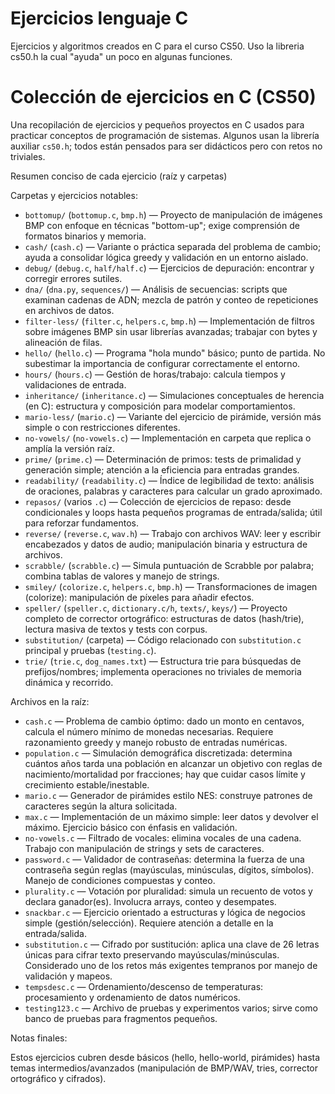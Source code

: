 # Ejercicios lenguaje C
 Ejercicios y algoritmos creados en C para el curso CS50.
 Uso la libreria cs50.h la cual "ayuda" un poco en algunas funciones.

# Colección de ejercicios en C (CS50)
Una recopilación de ejercicios y pequeños proyectos en C usados para practicar conceptos de programación de sistemas. Algunos usan la librería auxiliar `cs50.h`; todos están pensados para ser didácticos pero con retos no triviales.

Resumen conciso de cada ejercicio (raíz y carpetas)

Carpetas y ejercicios notables:

- `bottomup/` (`bottomup.c`, `bmp.h`) — Proyecto de manipulación de imágenes BMP con enfoque en técnicas "bottom-up"; exige comprensión de formatos binarios y memoria.
- `cash/` (`cash.c`) — Variante o práctica separada del problema de cambio; ayuda a consolidar lógica greedy y validación en un entorno aislado.
- `debug/` (`debug.c`, `half/half.c`) — Ejercicios de depuración: encontrar y corregir errores sutiles.
- `dna/` (`dna.py`, `sequences/`) — Análisis de secuencias: scripts que examinan cadenas de ADN; mezcla de patrón y conteo de repeticiones en archivos de datos.
- `filter-less/` (`filter.c`, `helpers.c`, `bmp.h`) — Implementación de filtros sobre imágenes BMP sin usar librerías avanzadas; trabajar con bytes y alineación de filas.
- `hello/` (`hello.c`) — Programa "hola mundo" básico; punto de partida. No subestimar la importancia de configurar correctamente el entorno.
- `hours/` (`hours.c`) — Gestión de horas/trabajo: calcula tiempos y validaciones de entrada.
- `inheritance/` (`inheritance.c`) — Simulaciones conceptuales de herencia (en C): estructura y composición para modelar comportamientos.
- `mario-less/` (`mario.c`) — Variante del ejercicio de pirámide, versión más simple o con restricciones diferentes.
- `no-vowels/` (`no-vowels.c`) — Implementación en carpeta que replica o amplía la versión raíz.
- `prime/` (`prime.c`) — Determinación de primos: tests de primalidad y generación simple; atención a la eficiencia para entradas grandes.
- `readability/` (`readability.c`) — Índice de legibilidad de texto: análisis de oraciones, palabras y caracteres para calcular un grado aproximado.
- `repasos/` (varios `.c`) — Colección de ejercicios de repaso: desde condicionales y loops hasta pequeños programas de entrada/salida; útil para reforzar fundamentos.
- `reverse/` (`reverse.c`, `wav.h`) — Trabajo con archivos WAV: leer y escribir encabezados y datos de audio; manipulación binaria y estructura de archivos.
- `scrabble/` (`scrabble.c`) — Simula puntuación de Scrabble por palabra; combina tablas de valores y manejo de strings.
- `smiley/` (`colorize.c`, `helpers.c`, `bmp.h`) — Transformaciones de imagen (colorize): manipulación de píxeles para añadir efectos.
- `speller/` (`speller.c`, `dictionary.c/h`, `texts/`, `keys/`) — Proyecto completo de corrector ortográfico: estructuras de datos (hash/trie), lectura masiva de textos y tests con corpus.
- `substitution/` (carpeta) — Código relacionado con `substitution.c` principal y pruebas (`testing.c`).
- `trie/` (`trie.c`, `dog_names.txt`) — Estructura trie para búsquedas de prefijos/nombres; implementa operaciones no triviales de memoria dinámica y recorrido.

Archivos en la raíz:

- `cash.c` — Problema de cambio óptimo: dado un monto en centavos, calcula el número mínimo de monedas necesarias. Requiere razonamiento greedy y manejo robusto de entradas numéricas.
- `population.c` — Simulación demográfica discretizada: determina cuántos años tarda una población en alcanzar un objetivo con reglas de nacimiento/mortalidad por fracciones; hay que cuidar casos límite y crecimiento estable/inestable.
- `mario.c` — Generador de pirámides estilo NES: construye patrones de caracteres según la altura solicitada.
- `max.c` — Implementación de un máximo simple: leer datos y devolver el máximo. Ejercicio básico con énfasis en validación.
- `no-vowels.c` — Filtrado de vocales: elimina vocales de una cadena. Trabajo con manipulación de strings y sets de caracteres.
- `password.c` — Validador de contraseñas: determina la fuerza de una contraseña según reglas (mayúsculas, minúsculas, dígitos, símbolos). Manejo de condiciones compuestas y conteo.
- `plurality.c` — Votación por pluralidad: simula un recuento de votos y declara ganador(es). Involucra arrays, conteo y desempates.
- `snackbar.c` — Ejercicio orientado a estructuras y lógica de negocios simple (gestión/selección). Requiere atención a detalle en la entrada/salida.
- `substitution.c` — Cifrado por sustitución: aplica una clave de 26 letras únicas para cifrar texto preservando mayúsculas/minúsculas. Considerado uno de los retos más exigentes tempranos por manejo de validación y mapeos.
- `tempsdesc.c` — Ordenamiento/descenso de temperaturas: procesamiento y ordenamiento de datos numéricos.
- `testing123.c` — Archivo de pruebas y experimentos varios; sirve como banco de pruebas para fragmentos pequeños.

Notas finales:

Estos ejercicios cubren desde básicos (hello, hello-world, pirámides) hasta temas intermedios/avanzados (manipulación de BMP/WAV, tries, corrector ortográfico y cifrados).

